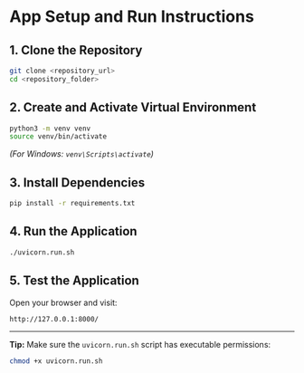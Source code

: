 # App Setup and Run Instructions

## 1. Clone the Repository
```bash
git clone <repository_url>
cd <repository_folder>
```

## 2. Create and Activate Virtual Environment
```bash
python3 -m venv venv
source venv/bin/activate
```

*(For Windows: `venv\Scripts\activate`)*

## 3. Install Dependencies
```bash
pip install -r requirements.txt
```

## 4. Run the Application
```bash
./uvicorn.run.sh
```

## 5. Test the Application
Open your browser and visit:
```
http://127.0.0.1:8000/
```

---

**Tip:** Make sure the `uvicorn.run.sh` script has executable permissions:
```bash
chmod +x uvicorn.run.sh
```
